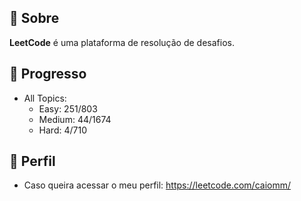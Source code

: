 ## 📌 Sobre

**LeetCode** é uma plataforma de resolução de desafios.

## 🚀 Progresso

- All Topics:
  - Easy: 251/803
  - Medium: 44/1674
  - Hard: 4/710
  
## 🙂 Perfil

- Caso queira acessar o meu perfil: <https://leetcode.com/caiomm/>
